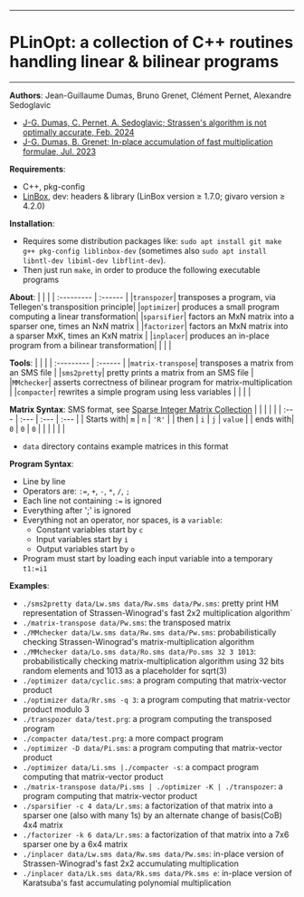 --------------------------------------------------------------------------------
# PLinOpt: a collection of C++ routines handling linear & bilinear programs
--------------------------------------------------------------------------------

**Authors**:  Jean-Guillaume Dumas, Bruno Grenet, Clément Pernet, Alexandre Sedoglavic
- [ J-G. Dumas, C. Pernet, A. Sedoglavic; Strassen's algorithm is not optimally accurate, Feb. 2024](https://hal.science/hal-04441653)
- [ J-G. Dumas, B. Grenet; In-place accumulation of fast multiplication formulae, Jul. 2023](https://hal.science/hal-04167499)



**Requirements**:
- C++, pkg-config
- [LinBox](https://linalg.org/), dev: headers & library (LinBox version ≥ 1.7.0; givaro version ≥ 4.2.0)




**Installation**:
- Requires some distribution packages like:
           `sudo apt install git make g++ pkg-config liblinbox-dev`
           (sometimes also `sudo apt install libntl-dev libiml-dev libflint-dev`).
- Then just run `make`, in order to produce the following executable programs



**About**:
|  |  |
| :--------- | :------ |
|`transpozer`| transposes a program, via Tellegen's transposition principle|
|`optimizer`| produces a small program computing a linear transformation|
|`sparsifier`| factors an MxN matrix into a sparser one, times an NxN matrix |
|`factorizer`| factors an MxN matrix into a sparser MxK, times an KxN matrix |
|`inplacer`| produces an in-place program from a bilinear transformation|
|  |  |



**Tools**:
|  |  |
| :--------- | :------ |
|`matrix-transpose`| transposes a matrix from an SMS file |
|`sms2pretty`| pretty prints a matrix from an SMS file |
|`MMchecker`| asserts correctness of bilinear program for matrix-multiplication |
|`compacter`| rewrites a simple program using less variables |
|  |  |



**Matrix Syntax**: SMS format, see [Sparse Integer Matrix Collection](https://hpac.imag.fr)
|  |  |  |  |
| :--- | :--- | :--- | :--- |
| Starts with| `m` | `n` | `'R'` |
| then | `i` | `j` | `value` |
| ends with| `0` | `0` | `0` |
|  |  |  |  |
- `data` directory contains example matrices in this format




**Program Syntax**:
- Line by line
- Operators are: `:=`, `+`, `-`, `*`, `/`, `;`
- Each line not containing `:=` is ignored
- Everything after ';' is ignored
- Everything not an operator, nor spaces, is a `variable`:
	- Constant variables start by `c`
	- Input variables start by `i`
	- Output variables start by `o`
- Program must start by loading each input variable into a temporary `t1:=i1`


**Examples**:
- `./sms2pretty data/Lw.sms data/Rw.sms data/Pw.sms`: pretty print HM representation of Strassen-Winograd's fast 2x2 multiplication algorithm`
- `./matrix-transpose data/Pw.sms`: the transposed matrix
- `./MMchecker data/Lw.sms data/Rw.sms data/Pw.sms`: probabilistically checking Strassen-Winograd's matrix-multiplication algorithm
- `./MMchecker data/Lo.sms data/Ro.sms data/Po.sms 32 3 1013`: probabilistically checking matrix-multiplication algorithm using 32 bits random elements and 1013 as a placeholder for sqrt(3)
- `./optimizer data/cyclic.sms`: a program computing that matrix-vector product
- `./optimizer data/Rr.sms -q 3`: a program computing that matrix-vector product modulo 3
- `./transpozer data/test.prg`: a program computing the transposed program
- `./compacter data/test.prg`: a more compact program
- `./optimizer -D data/Pi.sms`: a program computing that matrix-vector product
- `./optimizer data/Li.sms |./compacter -s`: a compact program computing that matrix-vector product
- `./matrix-transpose data/Pi.sms | ./optimizer -K | ./transpozer`: a program computing that matrix-vector product
- `./sparsifier -c 4 data/Lr.sms`: a factorization of that matrix into a sparser one (also with many 1s) by an alternate change of basis(CoB) 4x4 matrix
- `./factorizer -k 6 data/Lr.sms`: a factorization of that matrix into a 7x6 sparser one by a 6x4 matrix
- `./inplacer data/Lw.sms data/Rw.sms data/Pw.sms`: in-place version of Strassen-Winograd's fast 2x2 accumulating multiplication
- `./inplacer data/Lk.sms data/Rk.sms data/Pk.sms e`: in-place version of Karatsuba's fast accumulating polynomial multiplication

